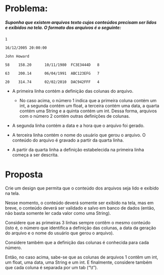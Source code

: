 # Problema:

##### Suponha que existem arquivos texto cujos conteúdos precisam ser lidos e exibidos na tela. O formato dos arquivos é o seguinte:

 
```
1

16/12/2005 20:00:00

John Howard

58    158.20      10/11/1980  FC3E3444D   8

63    200.14      06/04/1991  ABC123EFG   7

20    314.74      02/02/2010  DAC942FFF   4

```

* A primeira linha contém a definição das colunas do arquivo.

    * No caso acima, o número 1 indica que a primeira coluna contém um int, a segunda contém um float, a terceira contém uma data, a quarta contém uma String e a quinta contém um int. Dessa forma, arquivos com o número 2 contém outras definições de colunas. 
    
* A segunda linha contém a data e a hora que o arquivo foi gerado.
 
* A terceira linha contém o nome do usuário que gerou o arquivo. O conteúdo do arquivo é gravado a partir da quarta linha.

* A partir da quarta linha a definição estabelecida na primeira linha começa a ser descrita.

# Proposta

Crie um design que permita que o conteúdo dos arquivos seja lido e exibido na tela. 

Nesse momento, o conteúdo deverá somente ser exibido na tela, mas em breve, o conteúdo deverá ser validado e salvo em banco de dados (então, não basta somente ler cada valor como uma String). 

Considere que as primeiras 3 linhas sempre contêm o mesmo conteúdo (isto é, o número que identifica a definição das colunas, a data da geração do arquivo e o nome do usuário que gerou o arquivo). 

Considere também que a definição das colunas é conhecida para cada número. 

Então, no caso acima, sabe-se que as colunas de arquivos 1 contêm um int, um float, uma data, uma String e um int. E finalmente, considere também que cada coluna é separada por um tab (“\t”).